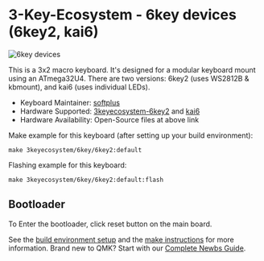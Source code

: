 # 3-Key-Ecosystem - 6key devices (6key2, kai6)

![6key devices](https://i.imgur.com/AQfIblM.jpg)

This is a 3x2 macro keyboard.
It's designed for a modular keyboard mount using an ATmega32U4.
There are two versions: 6key2 (uses WS2812B & kbmount), and kai6 (uses individual LEDs).

* Keyboard Maintainer: [softplus](https://github.com/softplus)
* Hardware Supported: [3keyecosystem-6key2](https://github.com/softplus/3keyecosystem/tree/main/6key2) and [kai6](https://github.com/softplus/3keyecosystem/tree/main/one-offs/kai6)
* Hardware Availability: Open-Source files at above link

Make example for this keyboard (after setting up your build environment):

    make 3keyecosystem/6key/6key2:default

Flashing example for this keyboard:

    make 3keyecosystem/6key/6key2:default:flash

## Bootloader

To Enter the bootloader, click reset button on the main board.

See the [build environment setup](https://docs.qmk.fm/#/getting_started_build_tools) and the [make instructions](https://docs.qmk.fm/#/getting_started_make_guide) for more information. Brand new to QMK? Start with our [Complete Newbs Guide](https://docs.qmk.fm/#/newbs).

